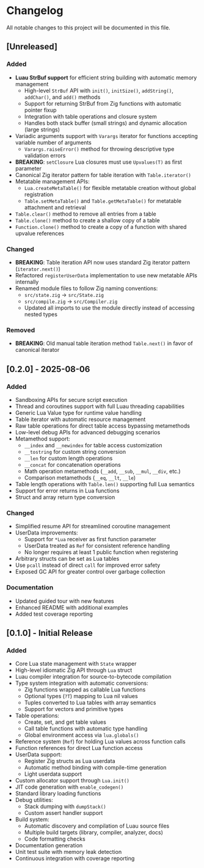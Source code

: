 # Changelog

All notable changes to this project will be documented in this file.

## [Unreleased]

### Added
- **Luau StrBuf support** for efficient string building with automatic memory management
  - High-level `StrBuf` API with `init()`, `initSize()`, `addString()`, `addChar()`, and `add()` methods
  - Support for returning StrBuf from Zig functions with automatic pointer fixup
  - Integration with table operations and closure system
  - Handles both stack buffer (small strings) and dynamic allocation (large strings)
- Variadic arguments support with `Varargs` iterator for functions accepting variable number of arguments
  - `Varargs.raiseError()` method for throwing descriptive type validation errors
- **BREAKING**: `setClosure` Lua closures must use `Upvalues(T)` as first parameter
- Canonical Zig iterator pattern for table iteration with `Table.iterator()`
- Metatable management APIs:
  - `Lua.createMetaTable()` for flexible metatable creation without global registration
  - `Table.setMetaTable()` and `Table.getMetaTable()` for metatable attachment and retrieval
- `Table.clear()` method to remove all entries from a table
- `Table.clone()` method to create a shallow copy of a table
- `Function.clone()` method to create a copy of a function with shared upvalue references

### Changed
- **BREAKING**: Table iteration API now uses standard Zig iterator pattern (`iterator.next()`)
- Refactored `registerUserData` implementation to use new metatable APIs internally
- Renamed module files to follow Zig naming conventions:
  - `src/state.zig` → `src/State.zig`
  - `src/compile.zig` → `src/Compiler.zig`
  - Updated all imports to use the module directly instead of accessing nested types

### Removed
- **BREAKING**: Old manual table iteration method `Table.next()` in favor of canonical iterator

## [0.2.0] - 2025-08-06

### Added
- Sandboxing APIs for secure script execution
- Thread and coroutines support with full Luau threading capabilities
- Generic Lua Value type for runtime value handling
- Table iterator with automatic resource management
- Raw table operations for direct table access bypassing metamethods
- Low-level debug APIs for advanced debugging scenarios
- Metamethod support:
  - `__index` and `__newindex` for table access customization
  - `__tostring` for custom string conversion
  - `__len` for custom length operations
  - `__concat` for concatenation operations
  - Math operation metamethods (`__add`, `__sub`, `__mul`, `__div`, etc.)
  - Comparison metamethods (`__eq`, `__lt`, `__le`)
- Table length operations with `Table.len()` supporting full Lua semantics
- Support for error returns in Lua functions
- Struct and array return type conversion

### Changed
- Simplified resume API for streamlined coroutine management
- UserData improvements:
  - Support for `*Lua` receiver as first function parameter
  - UserData treated as `Ref` for consistent reference handling
  - No longer requires at least 1 public function when registering
- Arbitrary structs can be set as Lua tables
- Use `pcall` instead of direct `call` for improved error safety
- Exposed GC API for greater control over garbage collection

### Documentation
- Updated guided tour with new features
- Enhanced README with additional examples
- Added test coverage reporting

## [0.1.0] - Initial Release

### Added
- Core Lua state management with `State` wrapper
- High-level idiomatic Zig API through `Lua` struct
- Luau compiler integration for source-to-bytecode compilation
- Type system integration with automatic conversions:
  - Zig functions wrapped as callable Lua functions
  - Optional types (`?T`) mapping to Lua nil values
  - Tuples converted to Lua tables with array semantics
  - Support for vectors and primitive types
- Table operations:
  - Create, set, and get table values
  - Call table functions with automatic type handling
  - Global environment access via `lua.globals()`
- Reference system (`Ref`) for holding Lua values across function calls
- Function references for direct Lua function access
- UserData support:
  - Register Zig structs as Lua userdata
  - Automatic method binding with compile-time generation
  - Light userdata support
- Custom allocator support through `Lua.init()`
- JIT code generation with `enable_codegen()`
- Standard library loading functions
- Debug utilities:
  - Stack dumping with `dumpStack()`
  - Custom assert handler support
- Build system:
  - Automatic discovery and compilation of Luau source files
  - Multiple build targets (library, compiler, analyzer, docs)
  - Code formatting checks
- Documentation generation
- Unit test suite with memory leak detection
- Continuous integration with coverage reporting